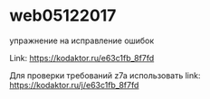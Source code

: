 # web05122017
упражнение на исправление ошибок

Link: https://kodaktor.ru/e63c1fb_8f7fd

Для проверки требований z7a использовать link: https://kodaktor.ru/j/e63c1fb_8f7fd
